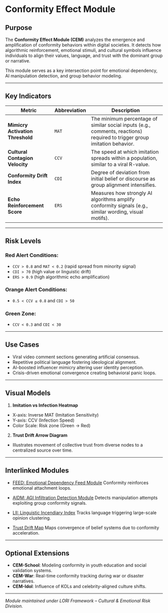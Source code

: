 # Conformity Effect Module

## Purpose

The **Conformity Effect Module (CEM)** analyzes the emergence and amplification of conformity behaviors within digital societies. It detects how algorithmic reinforcement, emotional stimuli, and cultural symbols influence individuals to align their values, language, and trust with the dominant group or narrative.

This module serves as a key intersection point for emotional dependency, AI manipulation detection, and group behavior modeling.

---

## Key Indicators

| Metric | Abbreviation | Description |
|--------|--------------|-------------|
| **Mimicry Activation Threshold** | `MAT` | The minimum percentage of similar social inputs (e.g., comments, reactions) required to trigger group imitation behavior. |
| **Cultural Contagion Velocity** | `CCV` | The speed at which imitation spreads within a population, similar to a viral R-value. |
| **Conformity Drift Index** | `CDI` | Degree of deviation from initial belief or discourse as group alignment intensifies. |
| **Echo Reinforcement Score** | `ERS` | Measures how strongly AI algorithms amplify conformity signals (e.g., similar wording, visual motifs). |

---

## Risk Levels

### Red Alert Conditions:
- `CCV > 0.8` and `MAT < 0.2` (rapid spread from minority signal)
- `CDI > 70` (high value or linguistic drift)
- `ERS > 0.9` (high algorithmic echo amplification)

### Orange Alert Conditions:
- `0.5 < CCV ≤ 0.8` and `CDI > 50`

### Green Zone:
- `CCV < 0.3` and `CDI < 30`

---

## Use Cases

- Viral video comment sections generating artificial consensus.
- Repetitive political language fostering ideological alignment.
- AI-boosted influencer mimicry altering user identity perception.
- Crisis-driven emotional convergence creating behavioral panic loops.

---

## Visual Models

1. **Imitation vs Infection Heatmap**
- X-axis: Inverse MAT (Imitation Sensitivity)
- Y-axis: CCV (Infection Speed)
- Color Scale: Risk zone (Green → Red)

2. **Trust Drift Arrow Diagram**
- Illustrates movement of collective trust from diverse nodes to a centralized source over time.

---

## Interlinked Modules

- [FEED: Emotional Dependency Feed Module](https://github.com/frameworklori/lori-framework-site/blob/main/modules/FEED_Module.md)
Conformity reinforces emotional attachment loops.

- [AIDM: AGI Infiltration Detection Module](AIDM_Module.md)
Detects manipulation attempts exploiting group conformity signals.

- [LII: Linguistic Incendiary Index](https://github.com/frameworklori/lori-framework-site/blob/main/modules/LII.md)
Tracks language triggering large-scale opinion clustering.

- [Trust Drift Map](https://github.com/frameworklori/lori-framework-site/blob/main/modules/TrustDrift.md)
Maps convergence of belief systems due to conformity acceleration.
 
---

## Optional Extensions

- **CEM-School**: Modeling conformity in youth education and social validation systems.
- **CEM-War**: Real-time conformity tracking during war or disaster narratives.
- **CEM-Idol**: Influence of KOLs and celebrity-aligned culture shifts.

---

*Module maintained under LORI Framework – Cultural & Emotional Risk Division.*




